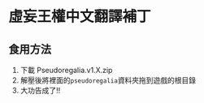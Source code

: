 # 虛妄王權中文翻譯補丁

## 食用方法

1. 下載 Pseudoregalia.v1.X.zip
2. 解壓後將裡面的`pseudoregalia`資料夾拖到遊戲的根目錄
3. 大功告成了!!
